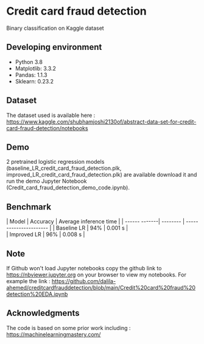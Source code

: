 # Credit card fraud detection
Binary classification on Kaggle dataset
## Developing environment
* Python 3.8
* Matplotlib: 3.3.2
* Pandas: 1.1.3
* Sklearn: 0.23.2
## Dataset
The dataset used is available here : https://www.kaggle.com/shubhamjoshi2130of/abstract-data-set-for-credit-card-fraud-detection/notebooks

## Demo
2 pretrained logistic regression models (baseline_LR_credit_card_fraud_detection.plk, improved_LR_credit_card_fraud_detection.plk) are available download it and run the demo Jupyter Notebook
(Credit_card_fraud_detection_demo_code.ipynb).

## Benchmark

| Model         | Accuracy | Average inference time |
| ------ -------| -------- | ---------------------- |
|  Baseline LR  |   94%    |         0.001 s        |  
|  Improved LR  |  96%     |         0.008 s        |

## Note
If Github won't load Jupyter notebooks copy the github link
to https://nbviewer.jupyter.org on your browser to view my notebooks.
For example the link : https://github.com/dalila-ahemed/creditcardfrauddetection/blob/main/Credit%20card%20fraud%20detection%20EDA.ipynb

## Acknowledgments
 The code is based on some prior work including :
https://machinelearningmastery.com/
